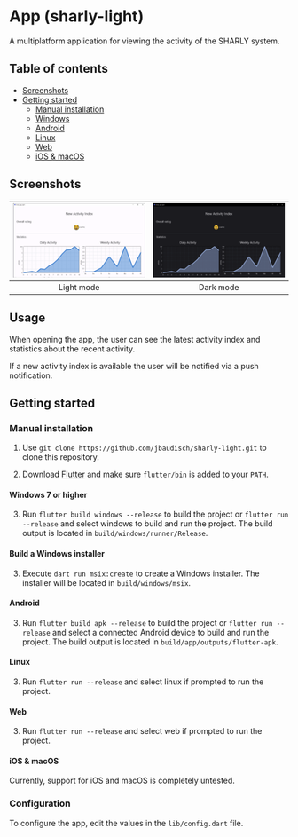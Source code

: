 # App (sharly-light)

A multiplatform application for viewing the activity of the SHARLY system.

## Table of contents
* [Screenshots](#screenshots)
* [Getting started](#getting-started)
    * [Manual installation](#manual-installation)
    * [Windows](#windows-7-or-higher)
    * [Android](#android)
    * [Linux](#linux)
    * [Web](#web)
    * [iOS & macOS](#ios--macos)

## Screenshots
| ![Light Mode](screenshots/activity_index_light.png) | ![Dark Mode](screenshots/activity_index_dark.png) |
|:---------------------------------------------------:|:-------------------------------------------------:|
|                     Light mode                      |                     Dark mode                     |

## Usage
When opening the app, the user can see the latest activity index and statistics about the
recent activity.

If a new activity index is available the user will be notified via a push notification.

## Getting started

### Manual installation
1. Use `git clone https://github.com/jbaudisch/sharly-light.git` to clone this repository.

2. Download [Flutter](https://flutter.dev/) and make sure `flutter/bin` is added to your `PATH`.

#### Windows 7 or higher
3. Run `flutter build windows --release` to build the project or `flutter run --release` and select windows to build
   and run the project. The build output is located in `build/windows/runner/Release`.

#### Build a Windows installer
3. Execute `dart run msix:create` to create a Windows installer. The installer will be located in `build/windows/msix`.

#### Android
3. Run `flutter build apk --release` to build the project or `flutter run --release` and select a connected
   Android device to build and run the project. The build output is located in `build/app/outputs/flutter-apk`.

#### Linux
3. Run `flutter run --release` and select linux if prompted to run the project.

#### Web
3. Run `flutter run --release` and select web if prompted to run the project.

#### iOS & macOS
Currently, support for iOS and macOS is completely untested.

### Configuration
To configure the app, edit the values in the `lib/config.dart` file.